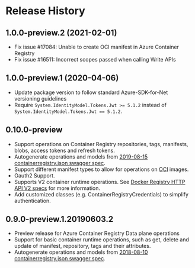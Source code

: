 # Release History

## 1.0.0-preview.2 (2021-02-01)
- Fix issue #17084: Unable to create OCI manifest in Azure Container Registry
- Fix issue #16511: Incorrect scopes passed when calling Write APIs 

## 1.0.0-preview.1 (2020-04-06)

- Update package version to follow standard Azure-SDK-for-Net versioning guidelines
- Require `System.IdentityModel.Tokens.Jwt >= 5.1.2` instead of `System.IdentityModel.Tokens.Jwt == 5.1.2`.

## 0.10.0-preview

- Support operations on Container Registry repositories, tags, manifests, blobs, access tokens and refresh tokens.
- Autogenerate operations and models from [2019-08-15 containerregistry.json swagger spec](https://github.com/Azure/azure-rest-api-specs/blob/master/specification/containerregistry/data-plane/Microsoft.ContainerRegistry/preview/2019-08-15/containerregistry.json).
- Support different manifest types to allow for operations on [OCI](https://www.opencontainers.org) images.
- Oauth2 Support.
- Supports V2 container runtime operations. See [Docker Registry HTTP API V2 specs](https://docs.docker.com/registry/spec/api/) for more information.
- Add customized classes (e.g. ContainerRegistryCredentials) to simplify authentication.

## 0.9.0-preview.1.20190603.2

- Preview release for Azure Container Registry Data plane operations
- Support for basic container runtime operations, such as get, delete and update of manifest, repository, tags and their attributes.
- Autogenerate operations and models from [2018-08-10 containerregistry.json swagger spec](https://github.com/Azure/azure-rest-api-specs/blob/master/specification/containerregistry/data-plane/Microsoft.ContainerRegistry/preview/2018-08-10/containerregistry.json).

